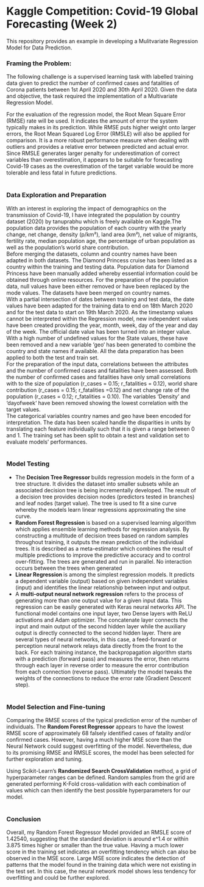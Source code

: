 # Kaggle Competition: Covid-19 Global Forecasting (Week 2)

This repository provides an example in developing a Mulitvariate Regression Model for Data Prediction. 

### Framing the Problem: 

The following challenge is a supervised learning task with labelled training data given to predict the number of confirmed cases and fatalities of Corona patients between 1st April 2020 and 30th April 2020. Given the data and objective, the task required the implementation of a Multivariate Regression Model. <br>

For the evaluation of the regression model, the Root Mean Square Error (RMSE) rate will be used. It indicates the amount of error the system typically makes in its prediction. While RMSE puts higher weight onto larger errors, the Root Mean Squared Log Error (RMSLE) will also be applied for comparison. It is a more robust performance measure when dealing with outliers and provides a relative error between predicted and actual error. Since RMSLE generates larger penalty for underestimation of correct variables than overestimation, it appears to be suitable for forecasting Covid-19 cases as the overestimation of the target variable would be more tolerable and less fatal in future predictions. <br><br>

### Data Exploration and Preparation

With an interest in exploring the impact of demographics on the transmission of Covid-19, I have integrated the population by country dataset (2020) by tanuprabhu which is freely available on Kaggle.The population data provides the population of each country with the yearly change, net change, density (p/km²), land area (km²), net value of migrants, fertility rate, median population age, the percentage of urban population as well as the population’s world share contribution. <br>
Before merging the datasets, column and country names have been adapted in both datasets. The Diamond Princess cruise has been listed as a country within the training and testing data. Population data for Diamond Princess have been manually added whereby essential information could be obtained through online resources. For the preparation of the population data, null values have been either removed or have been replaced by the mode values. The datasets have been merged on country names. <br>
With a partial intersection of dates between training and test data, the date values have been adapted for the training data to end on 18th March 2020 and for the test data to start on 19th March 2020. As the timestamp values cannot be interpreted within the Regression model, new independent values have been created providing the year, month, week, day of the year and day of the week. The official date value has been turned into an integer value. <br>
With a high number of undefined values for the State values, these have been removed and a new variable ‘geo‘ has been generated to combine the country and state names if available. All the data preparation has been applied to both the test and train set. <br>
For the preparation of the input data, correlations between the attributes and the number of confirmed cases and fatalities have been assessed. Both the number of confirmed cases and fatalities have only small correlations with to the size of population (r_cases = 0.15; r_fatalities = 0.12), world share contribution (r_cases = 0.15; r_fatalities =0.12) and net change rate of the population (r_cases = 0.12; r_fatalities = 0.10).  The variables ‘Density’ and ‘dayofweek‘ have been removed showing the lowest correlation with the target values. <br>
The categorical variables country names and geo have been encoded for interpretation. The data has been scaled handle the disparities in units by translating each feature individually such that it is given a range between 0 and 1. The training set has been split to obtain a test and validation set to evaluate models’ performances. <br><br>

### Model Testing
* The <b> Decision Tree Regressor </b> builds regression models in the form of a tree structure. It divides the dataset into smaller subsets while an associated decision tree is being incrementally developed. The result of a decision tree provides decision nodes (predictors tested in branches) and leaf nodes (target value). The tree is used to fit a sine curve whereby the models learn linear regressions approximating the sine curve.
* <b> Random Forest Regression </b> is based on a supervised learning algorithm which applies ensemble learning methods for regression analysis. By constructing a multitude of decision trees based on random samples throughout training, it outputs the mean prediction of the individual trees. It is described as a meta-estimator which combines the result of multiple predictions to improve the predictive accuracy and to control over-fitting. The trees are generated and run in parallel. No interaction occurs between the trees when generated
* <b> Linear Regression </b> is among the simplest regression models. It predicts a dependent variable (output) based on given independent variables (input) and identifies the linear relationship between input and output. 
* A <b> multi-output neural network regression</b> refers to the process of generating more than one output value for a given input data. This regression can be easily generated with Keras neural networks API. The functional model contains one input layer, two Dense layers with ReLU activations and Adam optimizer.  The concatenate layer connects the input and main output of the second hidden layer while the auxiliary output is directly connected to the second hidden layer. There are several types of neural networks, in this case, a feed-forward or perception neural network relays data directly from the front to the back. For each training instance, the backpropagation algorithm starts with a prediction (forward pass) and measures the error, then returns through each layer in reverse order to measure the error contribution from each connection (reverse pass). Ultimately the model tweaks the weights of the connections to reduce the error rate (Gradient Descent step). <br><br>

### Model Selection and Fine-tuning
Comparing the RMSE scores of the typical prediction error of the number of individuals. The <b>Random Forest Regressor</b> appears to have the lowest RMSE score of approximately 68 falsely identified cases of fatality and/or confirmed cases. However, having a much higher MSE score than the Neural Network could suggest overfitting of the model. Nevertheless, due to its promising RMSE and RMSLE scores, the model has been selected for further exploration and tuning.<br>

Using Scikit-Learn’s <b>Randomized Search CrossValidation</b> method, a grid of hyperparameter ranges can be defined. Random samples from the grid are generated performing K-Fold cross-validation with each combination of values which can then identify the best possible hyperparameters for our model.<br><br>

### Conclusion
Overall, my Random Forest Regressor Model provided an RMSLE score of 1.42540, suggesting that the standard deviation is around e^1.4 or within 3.875 times higher or smaller than the true value.  Having a much lower score in the training set indicates an overfitting tendency which can also be observed in the MSE score. Large MSE score indicates the detection of patterns that the model found in the training data which were not existing in the test set. In this case, the neural network model shows less tendency for overfitting and could be further explored. 